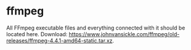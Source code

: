 # ffmpeg

All FFmpeg executable files and everything connected with it should be located here. Download: https://www.johnvansickle.com/ffmpeg/old-releases/ffmpeg-4.4.1-amd64-static.tar.xz.

